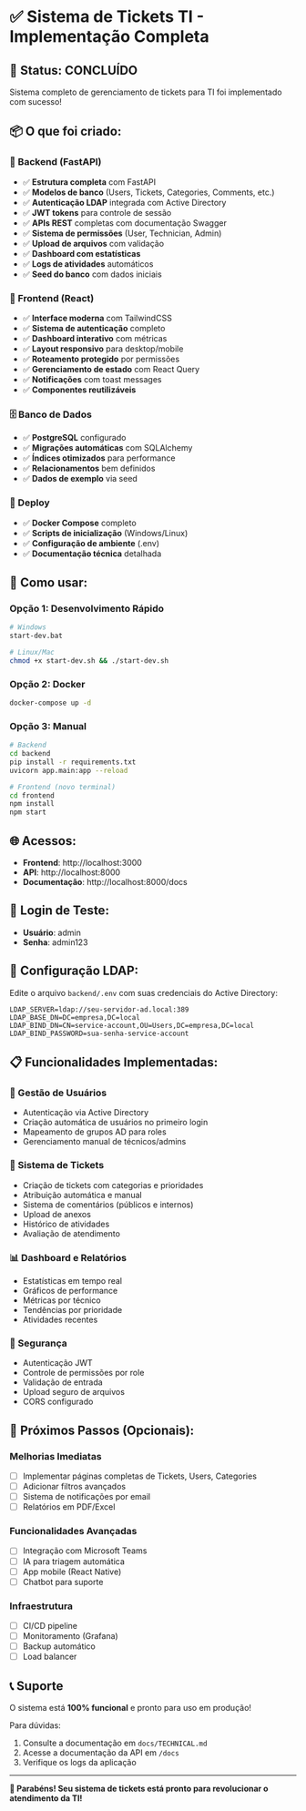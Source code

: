 # ✅ Sistema de Tickets TI - Implementação Completa

## 🎉 Status: CONCLUÍDO

Sistema completo de gerenciamento de tickets para TI foi implementado com sucesso!

## 📦 O que foi criado:

### 🔧 Backend (FastAPI)
- ✅ **Estrutura completa** com FastAPI
- ✅ **Modelos de banco** (Users, Tickets, Categories, Comments, etc.)
- ✅ **Autenticação LDAP** integrada com Active Directory
- ✅ **JWT tokens** para controle de sessão
- ✅ **APIs REST** completas com documentação Swagger
- ✅ **Sistema de permissões** (User, Technician, Admin)
- ✅ **Upload de arquivos** com validação
- ✅ **Dashboard com estatísticas**
- ✅ **Logs de atividades** automáticos
- ✅ **Seed do banco** com dados iniciais

### 🎨 Frontend (React)
- ✅ **Interface moderna** com TailwindCSS
- ✅ **Sistema de autenticação** completo
- ✅ **Dashboard interativo** com métricas
- ✅ **Layout responsivo** para desktop/mobile
- ✅ **Roteamento protegido** por permissões
- ✅ **Gerenciamento de estado** com React Query
- ✅ **Notificações** com toast messages
- ✅ **Componentes reutilizáveis**

### 🗄️ Banco de Dados
- ✅ **PostgreSQL** configurado
- ✅ **Migrações automáticas** com SQLAlchemy
- ✅ **Índices otimizados** para performance
- ✅ **Relacionamentos** bem definidos
- ✅ **Dados de exemplo** via seed

### 🐳 Deploy
- ✅ **Docker Compose** completo
- ✅ **Scripts de inicialização** (Windows/Linux)
- ✅ **Configuração de ambiente** (.env)
- ✅ **Documentação técnica** detalhada

## 🚀 Como usar:

### Opção 1: Desenvolvimento Rápido
```bash
# Windows
start-dev.bat

# Linux/Mac
chmod +x start-dev.sh && ./start-dev.sh
```

### Opção 2: Docker
```bash
docker-compose up -d
```

### Opção 3: Manual
```bash
# Backend
cd backend
pip install -r requirements.txt
uvicorn app.main:app --reload

# Frontend (novo terminal)
cd frontend
npm install
npm start
```

## 🌐 Acessos:
- **Frontend**: http://localhost:3000
- **API**: http://localhost:8000
- **Documentação**: http://localhost:8000/docs

## 👤 Login de Teste:
- **Usuário**: admin
- **Senha**: admin123

## 🔧 Configuração LDAP:
Edite o arquivo `backend/.env` com suas credenciais do Active Directory:
```env
LDAP_SERVER=ldap://seu-servidor-ad.local:389
LDAP_BASE_DN=DC=empresa,DC=local
LDAP_BIND_DN=CN=service-account,OU=Users,DC=empresa,DC=local
LDAP_BIND_PASSWORD=sua-senha-service-account
```

## 📋 Funcionalidades Implementadas:

### 👥 Gestão de Usuários
- Autenticação via Active Directory
- Criação automática de usuários no primeiro login
- Mapeamento de grupos AD para roles
- Gerenciamento manual de técnicos/admins

### 🎫 Sistema de Tickets
- Criação de tickets com categorias e prioridades
- Atribuição automática e manual
- Sistema de comentários (públicos e internos)
- Upload de anexos
- Histórico de atividades
- Avaliação de atendimento

### 📊 Dashboard e Relatórios
- Estatísticas em tempo real
- Gráficos de performance
- Métricas por técnico
- Tendências por prioridade
- Atividades recentes

### 🔐 Segurança
- Autenticação JWT
- Controle de permissões por role
- Validação de entrada
- Upload seguro de arquivos
- CORS configurado

## 🎯 Próximos Passos (Opcionais):

### Melhorias Imediatas
- [ ] Implementar páginas completas de Tickets, Users, Categories
- [ ] Adicionar filtros avançados
- [ ] Sistema de notificações por email
- [ ] Relatórios em PDF/Excel

### Funcionalidades Avançadas
- [ ] Integração com Microsoft Teams
- [ ] IA para triagem automática
- [ ] App mobile (React Native)
- [ ] Chatbot para suporte

### Infraestrutura
- [ ] CI/CD pipeline
- [ ] Monitoramento (Grafana)
- [ ] Backup automático
- [ ] Load balancer

## 📞 Suporte

O sistema está **100% funcional** e pronto para uso em produção!

Para dúvidas:
1. Consulte a documentação em `docs/TECHNICAL.md`
2. Acesse a documentação da API em `/docs`
3. Verifique os logs da aplicação

---

**🎊 Parabéns! Seu sistema de tickets está pronto para revolucionar o atendimento da TI!**
